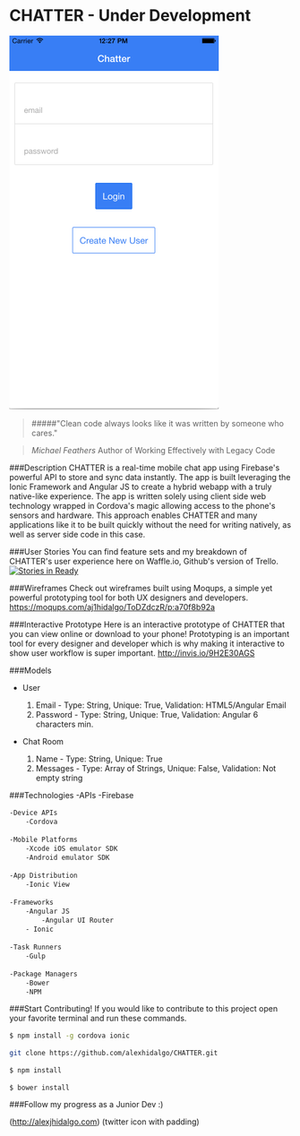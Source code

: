 # CHATTER - Under Development

![Alt text](assets/images/chatter-login.png "Optional title")

> #####"Clean code always looks like it was written by someone who cares."

> *Michael Feathers* Author of Working Effectively with Legacy Code

###Description
CHATTER is a real-time mobile chat app using Firebase's powerful API to store and sync data instantly. The app is built leveraging the Ionic Framework and Angular JS to create a hybrid webapp with a truly native-like experience. The app is written solely using client side web technology wrapped in Cordova's magic allowing access to the phone's sensors and hardware. This approach enables CHATTER and many applications like it to be built quickly without the need for writing natively, as well as server side code in this case.

###User Stories
You can find feature sets and my breakdown of CHATTER's user experience here on Waffle.io, Github's version of Trello. [![Stories in Ready](https://badge.waffle.io/alexhidalgo/PropChat.png?label=ready&title=Ready)](https://waffle.io/alexhidalgo/PropChat)

###Wireframes
Check out wireframes built using Moqups, a simple yet powerful prototyping tool for both UX designers and developers. https://moqups.com/aj1hidalgo/ToDZdczR/p:a70f8b92a

###Interactive Prototype
Here is an interactive prototype of CHATTER that you can view online or download to your phone! Prototyping is an important tool for every designer and developer which is why making it interactive to show user workflow is super important. http://invis.io/9H2E30AGS

###Models
- User
	1. Email - Type: String, Unique: True, Validation: HTML5/Angular Email
	2. Password - Type: String, Unique: True, Validation: Angular 6 characters min.

- Chat Room
	1. Name - Type: String, Unique: True
	2. Messages - Type: Array of Strings, Unique: False, Validation: Not empty string

###Technologies
	-APIs
		-Firebase

	-Device APIs
		-Cordova

	-Mobile Platforms
		-Xcode iOS emulator SDK
		-Android emulator SDK

	-App Distribution
		-Ionic View

	-Frameworks
		-Angular JS
			-Angular UI Router
		- Ionic

	-Task Runners
		-Gulp

	-Package Managers
		-Bower
		-NPM

###Start Contributing!
If you would like to contribute to this project open your favorite terminal and run these commands.


```zsh
$ npm install -g cordova ionic
```

```sh
git clone https://github.com/alexhidalgo/CHATTER.git
```

```sh
$ npm install
```

```sh
$ bower install
```

###Follow my progress as a Junior Dev :)

(http://alexjhidalgo.com) (twitter icon with padding)






[1]: http://www.twitter.com/dallashidalgo
[2]: http://www.facebook.com/alexhidalgo

